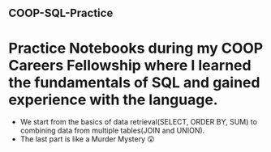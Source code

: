 ## COOP-SQL-Practice ##
# Practice Notebooks during my COOP Careers Fellowship where I learned the fundamentals of SQL and gained experience with the language.

* We start from the basics of data retrieval(SELECT, ORDER BY, SUM) to combining data from multiple tables(JOIN and UNION).
* The last part is like a Murder Mystery 😲
